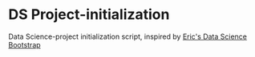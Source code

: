 # DS Project-initialization
Data Science-project initialization script, inspired by [Eric's Data Science Bootstrap](https://ericmjl.github.io/data-science-bootstrap-notes)
